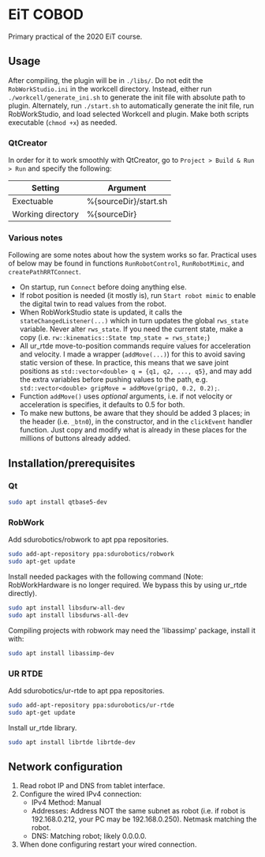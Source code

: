 # EiT COBOD
Primary practical of the 2020 EiT course.

## Usage
After compiling, the plugin will be in ``./libs/``. 
Do not edit the ``RobWorkStudio.ini`` in the workcell directory.
Instead, either run ``./workcell/generate_ini.sh`` to generate the init file
with absolute path to plugin. Alternately, run ``./start.sh`` to automatically
generate the init file, run RobWorkStudio, and load selected Workcell and 
plugin. Make both scripts executable (``chmod +x``) as needed.

### QtCreator
In order for it to work smoothly with QtCreator, go to 
``Project > Build & Run > Run`` and specify the following:

| Setting | Argument |
|---|---|
| Exectuable | %{sourceDir}/start.sh |
| Working directory | %{sourceDir} |

### Various notes
Following are some notes about how the system works so far. Practical uses of below may be found in functions ```RunRobotControl```, ```RunRobotMimic```, and ```createPathRRTConnect```.
* On startup, run ```Connect``` before doing anything else. 
* If robot position is needed (it mostly is), run ```Start robot mimic``` to enable the digital twin to read values from the robot. 
* When RobWorkStudio state is updated, it calls the ```stateChangedListener(...)``` which in turn updates the global ```rws_state``` variable. Never alter ```rws_state```. If you need the current state, make a copy (i.e. ```rw::kinematics::State tmp_state = rws_state;```)
* All ur_rtde move-to-position commands require values for acceleration and velocity. I made a wrapper (```addMove(...)```) for this to avoid saving static version of these. In practice, this means that we save joint positions as ```std::vector<double> q = {q1, q2, ..., q5}```, and may add the extra variables before pushing values to the path, e.g. ```std::vector<double> gripMove = addMove(gripQ, 0.2, 0.2);```.
* Function ```addMove()``` uses _optional_ arguments, i.e. if not velocity or acceleration is specifies, it defaults to 0.5 for both.
* To make new buttons, be aware that they should be added 3 places; in the header (i.e. ```_btn0```), in the constructor, and in the ```clickEvent``` handler function. Just copy and modify what is already in these places for the millions of buttons already added.

## Installation/prerequisites
### Qt
```bash
sudo apt install qtbase5-dev
```
### RobWork
Add sdurobotics/robwork to apt ppa repositories.
```bash
sudo add-apt-repository ppa:sdurobotics/robwork
sudo apt-get update
```
Install needed packages with the following command (Note: RobWorkHardware is no longer required. We bypass this by using ur_rtde directly).
```bash
sudo apt install libsdurw-all-dev
sudo apt install libsdurws-all-dev
```

Compiling projects with robwork may need the 'libassimp' package, install it with:
```bash
sudo apt install libassimp-dev
```

### UR RTDE
Add sdurobotics/ur-rtde to apt ppa repositories.
```bash
sudo add-apt-repository ppa:sdurobotics/ur-rtde
sudo apt-get update
```

Install ur_rtde library.
```bash
sudo apt install librtde librtde-dev
```

## Network configuration
1. Read robot IP and DNS from tablet interface. 
2. Configure the wired IPv4 connection:
   * IPv4 Method: Manual
   * Addresses: Address NOT the same subnet as robot (i.e. if robot is 192.168.0.212, your PC may be 192.168.0.250). Netmask matching the robot.
   * DNS: Matching robot; likely 0.0.0.0.
3. When done configuring restart your wired connection.
